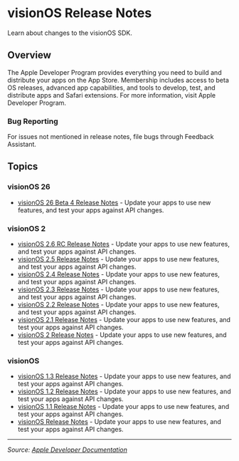 # visionOS Release Notes

Learn about changes to the visionOS SDK.

## Overview

The Apple Developer Program provides everything you need to build and distribute your apps on the App Store. Membership includes access to beta OS releases, advanced app capabilities, and tools to develop, test, and distribute apps and Safari extensions. For more information, visit Apple Developer Program.

### Bug Reporting

For issues not mentioned in release notes, file bugs through Feedback Assistant.

## Topics

### visionOS 26
- [visionOS 26 Beta 4 Release Notes](https://developer.apple.com/documentation/visionos-release-notes/visionos-26-beta-4-release-notes) - Update your apps to use new features, and test your apps against API changes.

### visionOS 2
- [visionOS 2.6 RC Release Notes](https://developer.apple.com/documentation/visionos-release-notes/visionos-2_6-rc-release-notes) - Update your apps to use new features, and test your apps against API changes.
- [visionOS 2.5 Release Notes](https://developer.apple.com/documentation/visionos-release-notes/visionos-2_5-release-notes) - Update your apps to use new features, and test your apps against API changes.
- [visionOS 2.4 Release Notes](https://developer.apple.com/documentation/visionos-release-notes/visionos-2_4-release-notes) - Update your apps to use new features, and test your apps against API changes.
- [visionOS 2.3 Release Notes](https://developer.apple.com/documentation/visionos-release-notes/visionos-2_3-release-notes) - Update your apps to use new features, and test your apps against API changes.
- [visionOS 2.2 Release Notes](https://developer.apple.com/documentation/visionos-release-notes/visionos-2_2-release-notes) - Update your apps to use new features, and test your apps against API changes.
- [visionOS 2.1 Release Notes](https://developer.apple.com/documentation/visionos-release-notes/visionos-2_1-release-notes) - Update your apps to use new features, and test your apps against API changes.
- [visionOS 2 Release Notes](https://developer.apple.com/documentation/visionos-release-notes/visionos-2-release-notes) - Update your apps to use new features, and test your apps against API changes.

### visionOS
- [visionOS 1.3 Release Notes](https://developer.apple.com/documentation/visionos-release-notes/visionos-1_3-release-notes) - Update your apps to use new features, and test your apps against API changes.
- [visionOS 1.2 Release Notes](https://developer.apple.com/documentation/visionos-release-notes/visionos-1_2-release-notes) - Update your apps to use new features, and test your apps against API changes.
- [visionOS 1.1 Release Notes](https://developer.apple.com/documentation/visionos-release-notes/visionos-1_1-release-notes) - Update your apps to use new features, and test your apps against API changes.
- [visionOS Release Notes](https://developer.apple.com/documentation/visionos-release-notes/visionos-release-notes) - Update your apps to use new features, and test your apps against API changes.

---

*Source: [Apple Developer Documentation](https://developer.apple.com/documentation/visionos-release-notes)*